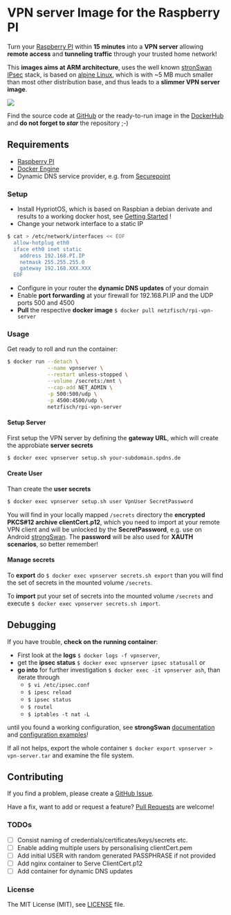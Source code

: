 # VPN server Image for the Raspberry PI

Turn your [Raspberry PI](http://raspberrypi.org) within **15 minutes** into a
**VPN server** allowing **remote access** and **tunneling traffic** through your
trusted home network!

This **images aims at ARM architecture**, uses the well known [stronSwan
IPsec](https://www.strongswan.org/) stack, is based on
[alpine Linux](http://www.alpinelinux.org/), which is with ~5 MB much smaller
than most other distribution base, and thus leads to a **slimmer VPN server
image**.

[![](https://badge.imagelayers.io/netzfisch/rpi-vpn-server:latest.svg)](https://imagelayers.io/?images=netzfisch/rpi-vpn-server:latest)

Find the source code at [GitHub](https://github.com/netzfisch/rpi-vpn-server) or
the ready-to-run image in the
[DockerHub](https://hub.docker.com/r/netzfisch/rpi-vpn-server/) and **do not
forget to _star_** the repository ;-)

## Requirements

- [Raspberry PI](http://raspberrypi.org)
- [Docker Engine](https://docs.docker.com/engine/quickstart/)
- Dynamic DNS service provider, e.g. from [Securepoint](https://www.spdns.de/)

### Setup

- Install HypriotOS, which is based on Raspbian a debian derivate and results to
a working docker host, see
[Getting Started](http://blog.hypriot.com/getting-started-with-docker-and-linux-on-the-raspberry-pi/) !
- Change your network interface to a static IP

```sh
$ cat > /etc/network/interfaces << EOF
  allow-hotplug eth0
  iface eth0 inet static
    address 192.168.PI.IP
    netmask 255.255.255.0
    gateway 192.168.XXX.XXX
  EOF
```

- Configure in your router the **dynamic DNS updates** of your domain
- Enable **port forwarding** at your firewall for 192.168.PI.IP and the UDP
ports 500 and 4500
- **Pull** the respective **docker image** `$ docker pull netzfisch/rpi-vpn-server`

### Usage

Get ready to roll and run the container:

```sh
$ docker run --detach \
             --name vpnserver \
             --restart unless-stopped \
             --volume /secrets:/mnt \
             --cap-add NET_ADMIN \
             -p 500:500/udp \
             -p 4500:4500/udp \
             netzfisch/rpi-vpn-server
```

#### Setup Server

First setup the VPN server by defining the **gateway URL**, which will create
the approbiate **server secrets**

```sh
$ docker exec vpnserver setup.sh your-subdomain.spdns.de
```

#### Create User

Than create the **user secrets**

```sh
$ docker exec vpnserver setup.sh user VpnUser SecretPassword
```

You will find in your locally mapped `/secrets` directory the **encrypted
PKCS#12 archive clientCert.p12**, which you need to import at your remote VPN
client and will be unlocked by the **SecretPassword**, e.g. use on Android
[strongSwan](https://play.google.com/store/apps/details?id=org.strongswan.android).
The **password**  will be also used for **XAUTH scenarios**, so better remember!

#### Manage secrets

To **export** do `$ docker exec vpnserver secrets.sh export`
than you will find the set of secrets in the mounted volume `/secrets`.

To **import** put your set of secrets into the mounted volume `/secrets` and
execute `$ docker exec vpnserver secrets.sh import`.

## Debugging

If you have trouble, **check on the running container**:

* First look at the **logs** `$ docker logs -f vpnserver`,
* get the **ipsec status** `$ docker exec vpnserver ipsec statusall` or
* **go into** for further investigation `$ docker exec -it vpnserver ash`, than
  iterate through
  * `$ vi /etc/ipsec.conf`
  * `$ ipesc reload`
  * `$ ipsec status`
  * `$ routel`
  * `$ iptables -t nat -L`

until you found a working configuration, see **strongSwan**
[documentation](https://wiki.strongswan.org/projects/strongswan/wiki/IntroductionTostrongSwan)
and [configuration
examples](https://wiki.strongswan.org/projects/strongswan/wiki/IKEv2Examples)!

If all not helps, export the whole container `$ docker export vpnserver > vpn-server.tar`
and examine the file system.

## Contributing

If you find a problem, please create a
[GitHub Issue](https://github.com/netzfisch/rpi-tvheadend/issues).

Have a fix, want to add or request a feature?
[Pull Requests](https://github.com/netzfisch/rpi-tvheadend/pulls) are welcome!

### TODOs

- [ ] Consist naming of credentials/certificates/keys/secrets etc.
- [ ] Enable adding multiple users by personalising clientCert.pem
- [ ] Add initial USER with random generated PASSPHRASE if not provided
- [ ] Add nginx container to Serve ClientCert.p12
- [ ] Add container for dynamic DNS updates

### License

The MIT License (MIT), see [LICENSE](LICENSE) file.
